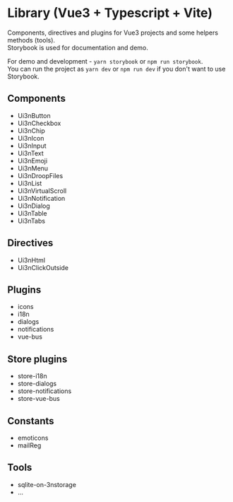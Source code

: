 # Library (Vue3 + Typescript + Vite)

Components, directives and plugins for Vue3 projects and some helpers methods (tools).  
Storybook is used for documentation and demo.  
  
For demo and development - `yarn storybook` or `npm run storybook`.  
You can run the project as `yarn dev` or `npm run dev` if you don't want to use Storybook.

## Components
  - Ui3nButton
  - Ui3nCheckbox
  - Ui3nChip
  - Ui3nIcon
  - Ui3nInput
  - Ui3nText
  - Ui3nEmoji
  - Ui3nMenu
  - Ui3nDroopFiles
  - Ui3nList
  - Ui3nVirtualScroll
  - Ui3nNotification
  - Ui3nDialog
  - Ui3nTable
  - Ui3nTabs

## Directives
  - Ui3nHtml
  - Ui3nClickOutside

## Plugins
  - icons
  - i18n
  - dialogs
  - notifications
  - vue-bus

## Store plugins
  - store-i18n
  - store-dialogs
  - store-notifications
  - store-vue-bus

## Constants
  - emoticons
  - mailReg

## Tools
  - sqlite-on-3nstorage
  - ...
